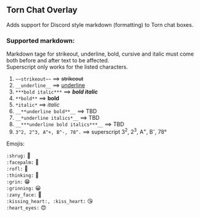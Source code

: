 ## Torn Chat Overlay

Adds support for Discord style markdown (formatting) to Torn chat boxes.

### Supported markdown:

Markdown tage for strikeout, underline, bold, cursive and italic must come both before and after text to be affected.<br>
Superscript only works for the listed characters.<br>


1. ``~~strikeout~~`` ==> ~~strikeout~~
2. ``__underline__`` ==> <ins>underline</ins>
3. ``***bold italic***`` ==> ***bold italic***
3. ``**bold**`` ==> **bold**
4. ``*italic*`` ==> *italic*
5. ``__**underline bold**__`` ==> TBD
6. ``__*underline italics*__`` ==> TBD
7. ``__***underline bold italics***__`` ==> TBD 
8. ``3^2, 2^3, A^+, B^-, 78^.`` ==> superscript 3<sup>2</sup>, 2<sup>3</sup>, A<sup>+</sup>, B<sup>-</sup>, 78&deg;


Emojis:

``:shrug:`` :shrug: <br>
``:facepalm:`` :facepalm: <br>
``:rofl:`` :rofl: <br>
``:thinking:`` :thinking: <br>
``:grin:`` :grin: <br>
``:grinning:`` :grinning: <br>
``:zany_face:`` :zany_face: <br>
``:kissing_heart:, :kiss_heart:`` :kissing_heart: <br>
``:heart_eyes:`` :heart_eyes: <br>
